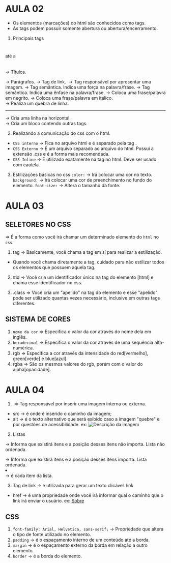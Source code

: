 # AULA 02
- Os elementos (marcações) do html são conhecidos como tags.
- As tags podem possuir somente abertura ou abertura/encerramento.

1. Principais tags
<h1></h1> até a <h6></h6> -> Títulos.
<p></p> -> Parágrafos.
<a></a> -> Tag de link.
<img> -> Tag responsável por apresentar uma imagem.
<strong></strong> -> Tag semântica. Indica uma força na palavra/frase.
<em></em> -> Tag semântica. Indica uma ênfase na palavra/frase.
<b></b> -> Coloca uma frase/palavra em negrito.
<i></i> -> Coloca uma frase/palavra em itálico.
<br> -> Realiza um quebra de linha.
<hr> -> Cria uma linha na horizontal.
<div></div> -> Cria um bloco contendo outras tags.

2. Realizando a comunicação do css com o html.
- `CSS interno` -> Fica no arquivo html e é separado pela tag <style></style>.
- `CSS Externo` -> É um arquivo separado ao arquivo do html. Possui a extensão .css e é a forma mais recomendada.
- `CSS Inline` -> É utilizado exatamente na tag no html. Deve ser usado com cautela.

3. Estilizações básicas no css
`color:` -> Irá colocar uma cor no texto.
`background:` -> Irá colocar uma cor de preenchimento no fundo do elemento.
`font-size:` -> Altera o tamanho da fonte.

# AULA 03
## SELETORES NO CSS
=> É a forma como você irá chamar um determinado elemento do `html` no `css`.
1. tag => Basicamente, você chama a tag em sí para realizar a estilização.
* Quando você chama diretamente a tag, cuidado para não estilizar todos os elementos que possuem aquela tag.

2. #id => Você cria um identificador único na tag do elemento [html] e chama esse identificador no css.

3. .class => Você cria um "apelido" na tag do elemento e esse "apelido" pode ser utilizado quantas vezes necessário, inclusive em outras tags diferentes.

## SISTEMA DE CORES
1. `nome da cor` => Especifica o valor da cor através do nome dela em inglês.
2. `hexadecimal` => Especifica o valor da cor através de uma sequência alfa-numérica.
3. rgb => Especifica a cor através da intensidade do red[vermelho], green[verde] e blue[azul].
4. rgba => São os mesmos valores do rgb, porém com o valor do alpha[opacidade].

# AULA 04
1. <img> => Tag responsável por inserir uma imagem interna ou externa.
- src -> é onde é inserido o caminho da imagem; 
- alt -> é o texto alternativo que será exibido caso a imagem "quebre" e por questões de acessibilidade.
ex: <img src="caminho_da_imagem" alt="Descrição da imagem">

2. Listas
<ul></ul> -> Informa que existirá itens e a posição desses itens não importa. Lista não ordenada.
<ol></ol> -> Informa que existirá itens e a posição desses itens importa. Lista ordenada.
<li></li> -> é cada item da lista.

3. Tag de link
<a></a> -> é utilizada para gerar um texto clicável. link
- href -> é uma propriedade onde você irá informar qual o caminho que o link irá enviar o usuário.
ex: <a href="caminho_do_link">Sobre</a>

## CSS
1. `font-family: Arial, Helvetica, sans-serif;` -> Propriedade que altera o tipo de fonte utilizado no elemento.
2. `padding` -> é o espaçamento interno de um conteúdo até a borda.
3. `margin` -> é o espaçamento externo da borda em relação a outro elemento.
4. `border` -> é a borda do elemento.
